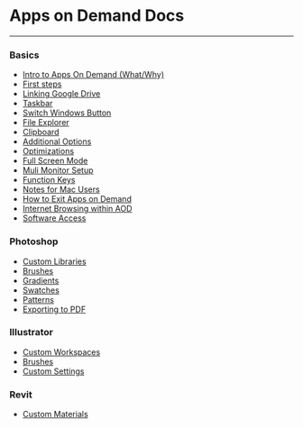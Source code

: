 # Apps on Demand Docs

---

### Basics

- [Intro to Apps On Demand (What/Why)]()
- [First steps]()
- [Linking Google Drive]()
- [Taskbar]()
- [Switch Windows Button]()
- [File Explorer]()
- [Clipboard]()
- [Additional Options]()
- [Optimizations]()
- [Full Screen Mode]()
- [Muli Monitor Setup]()
- [Function Keys]()
- [Notes for Mac Users]()
- [How to Exit Apps on Demand]()
- [Internet Browsing within AOD]()
- [Software Access]()

### Photoshop

- [Custom Libraries]()
- [Brushes]()
- [Gradients]()
- [Swatches]()
- [Patterns]()
- [Exporting to PDF]()

### Illustrator

- [Custom Workspaces]()
- [Brushes]()
- [Custom Settings]()

### Revit

- [Custom Materials]()